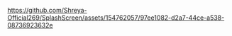 

https://github.com/Shreya-Official269/SplashScreen/assets/154762057/97ee1082-d2a7-44ce-a538-08736923632e


